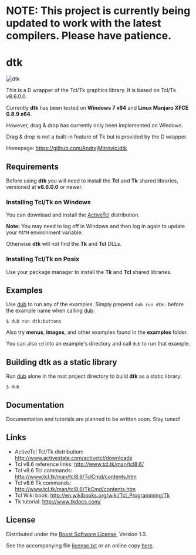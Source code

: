 # NOTE: This project is currently being updated to work with the latest compilers. Please have patience.

# dtk

![dtk](https://raw.github.com/AndrejMitrovic/rtaudiod/master/screenshots/work_in_progress.png)

This is a D wrapper of the Tcl/Tk graphics library. It is based on Tcl/Tk v8.6.0.0.

Currently **dtk** has been tested on **Windows 7 x64** and **Linux Manjaro XFCE 0.8.9 x64**.

However, drag & drop has currently only been implemented on Windows.

Drag & drop is not a built-in feature of Tk but is provided by the D wrapper.

Homepage: https://github.com/AndrejMitrovic/dtk

## Requirements

Before using **dtk** you will need to install the **Tcl** and **Tk** shared libraries,
versioned at **v8.6.0.0** or newer.

### Installing Tcl/Tk on Windows

You can download and install the [ActiveTcl] distribution.

**Note:** You may need to log off in Windows and then log in again to update your `PATH`
environment variable.

Otherwise **dtk** will not find the **Tk** and **Tcl** DLLs.

### Installing Tcl/Tk on Posix

Use your package manager to install the **Tk** and **Tcl** shared libraries.

## Examples

Use [dub] to run any of the examples. Simply prepend `dub run dtk:` before the example name when calling [dub]:

```
$ dub run dtk:buttons
```

Also try **menus**, **images**, and other examples found in the **examples** folder.

You can also `cd` into an example's directory and call `dub` to run that example.

## Building dtk as a static library

Run [dub] alone in the root project directory to build **dtk** as a static library:

```
$ dub
```

## Documentation

Documentation and tutorials are planned to be written soon. Stay tuned!

## Links

- ActiveTcl Tcl/Tk distribution: http://www.activestate.com/activetcl/downloads
- Tcl v8.6 reference links: http://www.tcl.tk/man/tcl8.6/
- Tcl v8.6 Tcl commands: http://www.tcl.tk/man/tcl8.6/TclCmd/contents.htm
- Tcl v8.6 Tk commands: http://www.tcl.tk/man/tcl8.6/TkCmd/contents.htm
- Tcl Wiki book: http://en.wikibooks.org/wiki/Tcl_Programming/Tk
- Tk tutorial: http://www.tkdocs.com/

## License

Distributed under the [Boost Software License][BoostLicense], Version 1.0.

See the accompanying file [license.txt](https://raw.github.com/AndrejMitrovic/dtk/master/license.txt) or an online copy [here][BoostLicense].

[BoostLicense]: http://www.boost.org/LICENSE_1_0.txt
[dub]: http://code.dlang.org/download
[ActiveTcl]: http://www.activestate.com/activetcl
